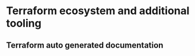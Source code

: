 # Terraform ecosystem and additional tooling

## Terraform auto generated documentation
<!-- BEGIN_TF_DOCS -->

<!-- END_TF_DOCS -->